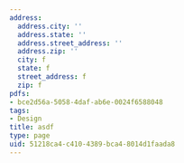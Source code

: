 ```yaml
---
address:
  address.city: ''
  address.state: ''
  address.street_address: ''
  address.zip: ''
  city: f
  state: f
  street_address: f
  zip: f
pdfs:
- bce2d56a-5058-4daf-ab6e-0024f6588048
tags:
- Design
title: asdf
type: page
uid: 51218ca4-c410-4389-bca4-8014d1faada8
---
```


